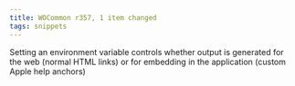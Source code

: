 ```yaml
---
title: WOCommon r357, 1 item changed
tags: snippets
---
```


Setting an environment variable controls whether output is generated for the web (normal HTML links) or for embedding in the application (custom Apple help anchors)
